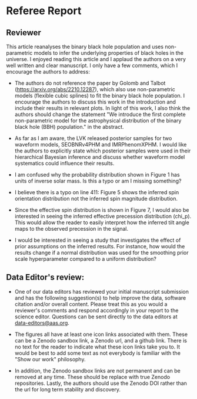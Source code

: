 # Referee Report

## Reviewer

This article reanalyses the binary black hole population and uses non-parametric
models to infer the underlying properties of black holes in the universe.
I enjoyed reading this article and I applaud the authors on a very well written
and clear manuscript. I only have a few comments, which I encourage the authors
to address:

- The authors do not reference the paper by Golomb and Talbot
    (https://arxiv.org/abs/2210.12287), which also use non-parametric models
    (flexible cubic splines) to fit the binary black hole population. I encourage
    the authors to discuss this work in the introduction and include their results
    in relevant plots. In light of this work, I also think the authors should
    change the statement "We introduce the first complete non-parametric model for
    the astrophysical distribution of the binary black hole (BBH) population." in
    the abstract.

- As far as I am aware, the LVK released posterior samples for two waveform
    models, SEOBNRv4PHM and IMRPhenomXPHM. I would like the authors to explicitly
    state which posterior samples were used in their hierarchical Bayesian
    inference and discuss whether waveform model systematics could influence their
    results.

- I am confused why the probability distribution shown in Figure 1 has units
    of inverse solar mass. Is this a typo or am I missing something?

- I believe there is a typo on line 411: Figure 5 shows the inferred spin
    orientation distribution not the inferred spin magnitude distribution.

- Since the effective spin distribution is shown in Figure 7, I would also be
    interested in seeing the inferred effective precession distribution (chi_p).
    This would allow the reader to easily interpret how the inferred tilt angle
    maps to the observed precession in the signal.

- I would be interested in seeing a study that investigates the effect of
    prior assumptions on the inferred results. For instance, how would the results
    change if a normal distribution was used for the smoothing prior scale
    hyperparameter compared to a uniform distribution?

## Data Editor's review:

- One of our data editors has reviewed your initial manuscript submission and has the following suggestion(s) to help improve the data, software citation and/or overall content. Please treat this as you would a reviewer's comments and respond accordingly in your report to the science editor. Questions can be sent directly to the data editors at data-editors@aas.org.

- The figures all have at least one icon links associated with them. These can be a Zenodo sandbox link, a Zenodo url, and a github link. There is no text for the reader to indicate what these icon links take you to. It would be best to add some text as not everybody is familiar with the "Show our work" philosophy.

- In addition, the Zenodo sandbox links are not permanent and can be removed at any time. These should be replace with true Zenodo repositories. Lastly, the authors should use the Zenodo DOI rather than the url for long term stability and discovery.
